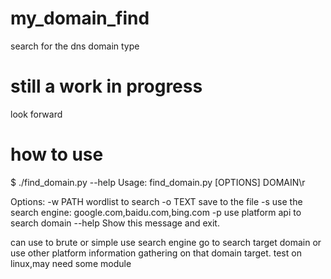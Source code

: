 # my_domain_find
search for the dns domain type

# still a work in progress
look forward

# how to use

$ ./find_domain.py --help
Usage: find_domain.py [OPTIONS] DOMAIN\r

Options:
  -w PATH  wordlist to search
  -o TEXT  save to the file
  -s       use the search engine:  google.com,baidu.com,bing.com
  -p       use platform api to search domain
  --help   Show this message and exit.
  
  
  
can  use to brute or simple use search engine go to search target domain or use other platform information gathering on that domain target.
test on linux,may need some module
